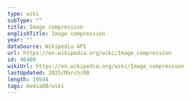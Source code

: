 ```yaml
---
type: wiki
subType: ""
title: Image compression
englishTitle: Image compression
year: ""
dataSource: Wikipedia API
url: https://en.wikipedia.org/wiki/Image_compression
id: 46469
wikiUrl: https://en.wikipedia.org/wiki/Image_compression
lastUpdated: 2025/March/08
length: 19544
tags: mediaDB/wiki
---
```

